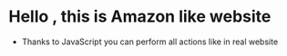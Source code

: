 # Hello , this is Amazon like website
* Thanks to JavaScript you can perform all actions like in real website 
